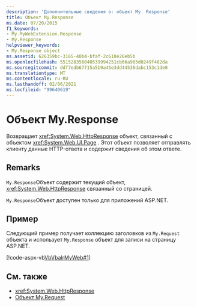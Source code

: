 ```yaml
---
description: 'Дополнительные сведения о: объект My. Response'
title: Объект My.Response
ms.date: 07/20/2015
f1_keywords:
- My.MyWebExtension.Response
- My.Response
helpviewer_keywords:
- My.Response object
ms.assetid: 626359bc-3165-40b4-bfaf-2c610e26eb5b
ms.openlocfilehash: 551528356040539994251cb66a905d0249f482da
ms.sourcegitcommit: ddf7edb67715a5b9a45e3dd44536dabc153c1de0
ms.translationtype: MT
ms.contentlocale: ru-RU
ms.lasthandoff: 02/06/2021
ms.locfileid: "99640619"
---
```

# <a name="myresponse-object"></a>Объект My.Response

Возвращает <xref:System.Web.HttpResponse> объект, связанный с объектом <xref:System.Web.UI.Page> . Этот объект позволяет отправлять клиенту данные HTTP-ответа и содержит сведения об этом ответе.  
  
## <a name="remarks"></a>Remarks  

 `My.Response`Объект содержит текущий объект, <xref:System.Web.HttpResponse> связанный со страницей.  
  
 `My.Response`Объект доступен только для приложений ASP.NET.  
  
## <a name="example"></a>Пример  

 Следующий пример получает коллекцию заголовков из `My.Request` объекта и использует `My.Response` объект для записи на страницу ASP.NET.  
  
 [!code-aspx-vb[VbVbalrMyWeb#1](~/samples/snippets/visualbasic/VS_Snippets_VBCSharp/VbVbalrMyWeb/VB/Default.aspx#1)]  
  
## <a name="see-also"></a>См. также

- <xref:System.Web.HttpResponse>
- [Объект My.Request](my-request-object.md)
